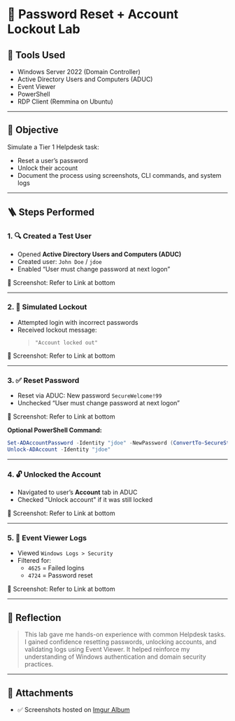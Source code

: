 
# 🔐 Password Reset + Account Lockout Lab

## 🧰 Tools Used
- Windows Server 2022 (Domain Controller)
- Active Directory Users and Computers (ADUC)
- Event Viewer
- PowerShell
- RDP Client (Remmina on Ubuntu)

---

## 🎯 Objective

Simulate a Tier 1 Helpdesk task:

- Reset a user’s password
- Unlock their account
- Document the process using screenshots, CLI commands, and system logs

---

## 🪜 Steps Performed

### 1. 🔍 Created a Test User
- Opened **Active Directory Users and Computers (ADUC)**
- Created user: `John Doe` / `jdoe`
- Enabled “User must change password at next logon”

📸 Screenshot:
Refer to Link at bottom

---

### 2. 🚫 Simulated Lockout
- Attempted login with incorrect passwords
- Received lockout message:
  > `"Account locked out"`

📸 Screenshot:
Refer to Link at bottom

---

### 3. ✅ Reset Password
- Reset via ADUC: New password `SecureWelcome!99`
- Unchecked “User must change password at next logon”

📸 Screenshot:
Refer to Link at bottom

**Optional PowerShell Command:**
```powershell
Set-ADAccountPassword -Identity "jdoe" -NewPassword (ConvertTo-SecureString -AsPlainText "SecureWelcome!99" -Force)
Unlock-ADAccount -Identity "jdoe"
```

---

### 4. 🔓 Unlocked the Account
- Navigated to user’s **Account** tab in ADUC
- Checked "Unlock account" if it was still locked

📸 Screenshot:
Refer to Link at bottom

---

### 5. 🔎 Event Viewer Logs
- Viewed `Windows Logs > Security`
- Filtered for:
  - `4625` = Failed logins
  - `4724` = Password reset

📸 Screenshot:
Refer to Link at bottom

---

## 📝 Reflection

> This lab gave me hands-on experience with common Helpdesk tasks. I gained confidence resetting passwords, unlocking accounts, and validating logs using Event Viewer. It helped reinforce my understanding of Windows authentication and domain security practices.

---

## 📎 Attachments
- ✅ Screenshots hosted on [Imgur Album](https://imgur.com/a/aanj7GU)
